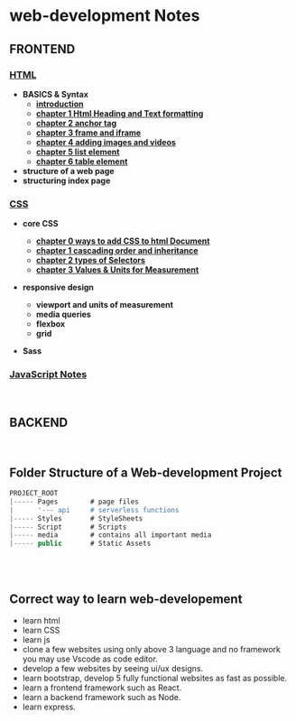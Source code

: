 # web-development Notes


## FRONTEND
### [HTML](/HTML/README.md "click to open HTML notes")
<b>
    
- BASICS & Syntax
    - [introduction](/HTML/README.md)
    - <a href="/HTML/chapter 1 Html Heading and Text formatting/README.md">chapter 1 Html Heading and Text formatting</a>
    - <a href="/HTML/chapter 2 anchor tag/README.md">chapter 2 anchor tag</a>
    - <a href="/HTML/chapter 3 frame and iframe/README.md">chapter 3 frame and iframe</a>
    - <a href="/HTML/chapter 4 adding images and videos/README.md">chapter 4 adding images and videos</a>
    - <a href="/HTML/chapter 5 list element/README.md">chapter 5 list element</a>
    - <a href="/HTML/chapter 6 table element/README.md">chapter 6 table element</a>
- structure of a web page
- structuring index page
    
</b>

### [CSS](/CSS "click to open CSS notes") 
<b>

- core CSS
    - <a href="/css/chapter 0 ways to add CSS to html Document/README.md"> chapter 0 ways to add CSS to html Document </a>
    - <a href="/css/chapter 1 cascading order and inheritance/README.md"> chapter 1 cascading order and inheritance </a>
    - <a href="/css/chapter 2 types of Selectors/README.md"> chapter 2 types of Selectors </a>
    - <a href="/css/chapter 3 Values & Units for Measurement/README.md"> chapter 3 Values & Units for Measurement </a>
- responsive design
    - viewport and units of measurement
    - media queries
    - flexbox
    - grid

- Sass
    
</b>

### [JavaScript Notes](/JavaScript "click to open JavaScript notes")



<br/>

## BACKEND


<br/>

## Folder Structure of a Web-development Project

```js
PROJECT_ROOT
|----- Pages        # page files
|      '--- api     # serverless functions
|----- Styles       # StyleSheets
|----- Script       # Scripts
|----- media        # contains all important media
|----- public       # Static Assets

```

<br/>

<Br/>

## Correct way to learn web-developement
- learn html
- learn CSS
- learn js
- clone a few websites using only above 3 language and no framework you may use Vscode as code editor.
- develop a few websites by seeing ui/ux designs.
- learn bootstrap, develop 5 fully functional websites as fast as possible.
- learn a frontend framework such as React.
- learn a backend framework such as Node.
- learn express.



